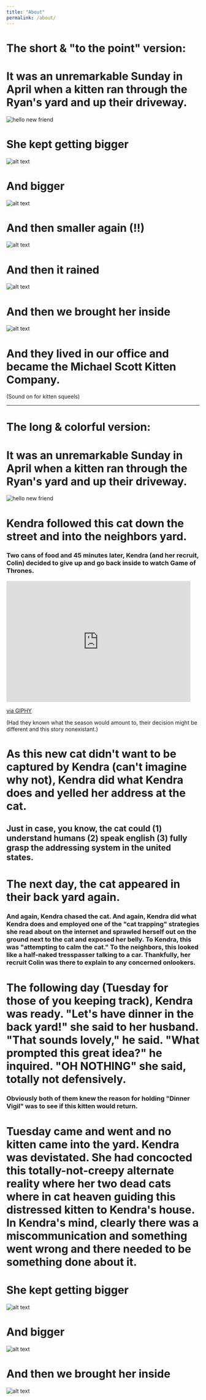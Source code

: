 ```yaml
---
title: "About"
permalink: /about/
---
```


# The short & "to the point" version:

# It was an unremarkable Sunday in April when a kitten ran through the Ryan's yard and up their driveway.

![hello new friend](/assets/photos/2019-04-20_21-53-54_951.jpg "Hello friend")

# She kept getting bigger

![alt text](/assets/photos/2019-04-28_19-05-38_744.jpg "PK and Friend")

# And bigger

![alt text](/assets/photos/2019-05-02_08-14-45_904.jpg "PK and Friend")

# And then smaller again (!!)

![alt text](/assets/photos/2019-05-10_18-49-51_554.jpg "PK and Friend")

# And then it rained

![alt text](/assets/photos/2019-05-16_08-26-43_036.jpg "PK and Friend")

# And then we brought her inside

![alt text](/assets/photos/2019-05-16_10-54-36_868.jpg "PK and Friend")

# And they lived in our office and became the Michael Scott Kitten Company. 

(Sound on for kitten squeels)

<blockquote class="imgur-embed-pub" lang="en" data-id="a/XOfzwl9" data-context="false" ><a href="//imgur.com/a/XOfzwl9"></a></blockquote><script async src="//s.imgur.com/min/embed.js" charset="utf-8"></script> 

---

# The long & colorful version:

# It was an unremarkable Sunday in April when a kitten ran through the Ryan's yard and up their driveway.

![hello new friend](/assets/photos/2019-04-20_21-53-54_951.jpg "Hello friend")

# Kendra followed this cat down the street and into the neighbors yard. 


### Two cans of food and 45 minutes later, Kendra (and her recruit, Colin) decided to give up and go back inside to watch Game of Thrones. 

<iframe src="https://giphy.com/embed/9Pz3EEJhsdj93djamZ" width="480" height="315" frameBorder="0" class="giphy-embed" allowFullScreen></iframe><p><a href="https://giphy.com/gifs/ImACelebrityAU-imacelebrityau-imacelebau-9Pz3EEJhsdj93djamZ">via GIPHY</a></p>

(Had they known what the season would amount to, their decision might be different and this story nonexistant.)

# As this new cat didn't want to be captured by Kendra (can't imagine why not), Kendra did what Kendra does and yelled her address at the cat. 

## Just in case, you know, the cat could (1) understand humans (2) speak english (3) fully grasp the addressing system in the united states.

# The next day, the cat appeared in their back yard again. 

### And again, Kendra chased the cat. And again, Kendra did what Kendra does and employed one of the "cat trapping" strategies she read about on the internet and sprawled herself out on the ground next to the cat and exposed her belly. To Kendra, this was "attempting to calm the cat." To the neighbors, this looked like a half-naked tresspasser talking to a car. Thankfully, her recruit Colin was there to explain to any concerned onlookers. 

# The following day (Tuesday for those of you keeping track), Kendra was ready. "Let's have dinner in the back yard!" she said to her husband. "That sounds lovely," he said. "What prompted this great idea?" he inquired. "OH NOTHING" she said, totally not defensively. 

### Obviously both of them knew the reason for holding "Dinner Vigil" was to see if this kitten would return.

# Tuesday came and went and no kitten came into the yard. Kendra was devistated. She had concocted this totally-not-creepy alternate reality where her two dead cats where in cat heaven guiding this distressed kitten to Kendra's house. In Kendra's mind, clearly there was a miscommunication and something went wrong and there needed to be something done about it. 

# She kept getting bigger

![alt text](/assets/photos/2019-04-28_19-05-38_744.jpg "PK and Friend")

# And bigger

![alt text](/assets/photos/2019-05-02_08-14-45_904.jpg "PK and Friend")

# And then we brought her inside

![alt text](/assets/photos/2019-05-16_10-54-36_868.jpg "PK and Friend")
